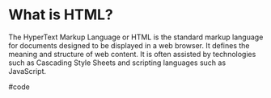 # What is HTML?

The HyperText Markup Language or HTML is the standard markup language for documents designed to be displayed in a web browser. It defines the meaning and structure of web content. It is often assisted by technologies such as Cascading Style Sheets and scripting languages such as JavaScript.

#code